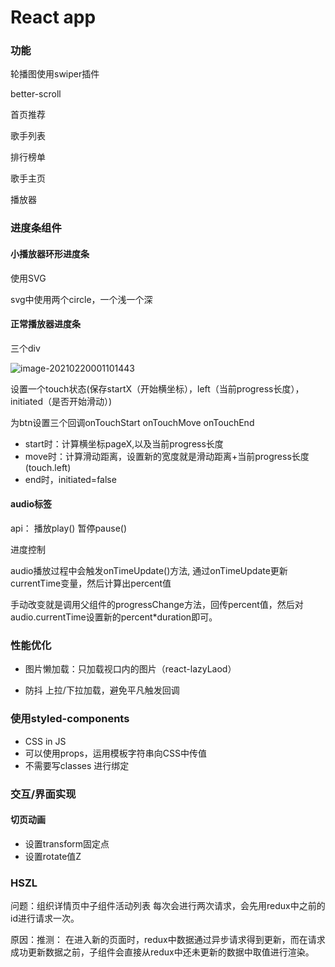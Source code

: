 

# React app

### 功能

轮播图使用swiper插件

better-scroll

首页推荐

歌手列表

排行榜单

歌手主页

播放器



### 进度条组件

#### 小播放器环形进度条

使用SVG

svg中使用两个circle，一个浅一个深



#### 正常播放器进度条

三个div 

![image-20210220001101443](C:\Users\20767\AppData\Roaming\Typora\typora-user-images\image-20210220001101443.png)

设置一个touch状态(保存startX（开始横坐标），left（当前progress长度），initiated（是否开始滑动）)

为btn设置三个回调onTouchStart onTouchMove onTouchEnd

* start时：计算横坐标pageX,以及当前progress长度
* move时：计算滑动距离，设置新的宽度就是滑动距离+当前progress长度(touch.left)
* end时，initiated=false



#### audio标签

api： 播放play()  暂停pause()

进度控制

audio播放过程中会触发onTimeUpdate()方法, 通过onTimeUpdate更新currentTime变量，然后计算出percent值

手动改变就是调用父组件的progressChange方法，回传percent值，然后对audio.currentTime设置新的percent*duration即可。



### 性能优化

* 图片懒加载：只加载视口内的图片（react-lazyLaod）

* 防抖 上拉/下拉加载，避免平凡触发回调



### 使用styled-components

* CSS in JS
* 可以使用props，运用模板字符串向CSS中传值
* 不需要写classes 进行绑定



### 交互/界面实现

#### 切页动画

* 设置transform固定点
* 设置rotate值Z



### HSZL



问题：组织详情页中子组件活动列表 每次会进行两次请求，会先用redux中之前的id进行请求一次。

原因：推测： 在进入新的页面时，redux中数据通过异步请求得到更新，而在请求成功更新数据之前，子组件会直接从redux中还未更新的数据中取值进行渲染。

